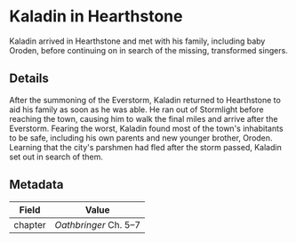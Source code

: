# Kaladin in Hearthstone
Kaladin arrived in Hearthstone and met with his family, including baby Oroden, before continuing on in search of the missing, transformed singers.

## Details
After the summoning of the Everstorm, Kaladin returned to Hearthstone to aid his family as soon as he was able. He ran out of Stormlight before reaching the town, causing him to walk the final miles and arrive after the Everstorm. Fearing the worst, Kaladin found most of the town's inhabitants to be safe, including his own parents and new younger brother, Oroden. Learning that the city's parshmen had fled after the storm passed, Kaladin set out in search of them.

## Metadata
| Field | Value |
| ----- | ----- |
| chapter | *Oathbringer* Ch. 5–7 |
